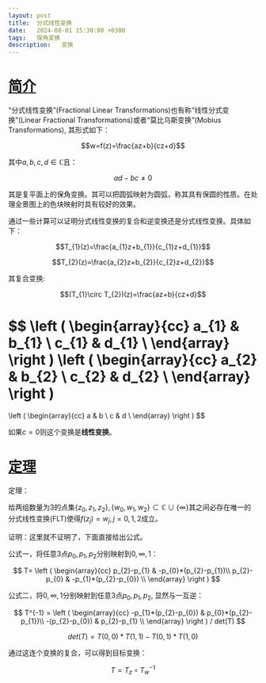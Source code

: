 ```yaml
---
layout: post
title:  分式线性变换
date:   2024-08-01 15:30:00 +0300
tags:   保角变换
description:   变换
---
```


# [简介](#简介)

“分式线性变换”(Fractional Linear Transformations)也有称“线性分式变换”(Linear Fractional Transformations)或者“莫比乌斯变换”(Mobius Transformations), 其形式如下：     

$$w=f(z)=\frac{az+b}{cz+d}$$ 

其中$a,b,c,d\in \mathbb{C}$且：

$$ad-bc \ne 0$$

其是复平面上的保角变换。其可以把圆弧映射为圆弧，称其具有保圆的性质。在处理全景图上的色块映射时具有较好的效果。     

通过一些计算可以证明分式线性变换的复合和逆变换还是分式线性变换。具体如下：   

$$T_{1}(z)=\frac{a_{1}z+b_{1}}{c_{1}z+d_{1}}$$   

$$T_{2}(z)=\frac{a_{2}z+b_{2}}{c_{2}z+d_{2}}$$   

其复合变换:   

$$(T_{1}\circ T_{2})(z)=\frac{az+b}{cz+d}$$

$$
\left (
\begin{array}{cc}
a_{1} & b_{1} \\
c_{1} & d_{1} \\
\end{array}
\right )
\left (
\begin{array}{cc}
a_{2} & b_{2} \\
c_{2} & d_{2} \\
\end{array}
\right )
=
\left (
\begin{array}{cc}
a & b \\
c & d \\
\end{array}
\right )
$$

如果$c=0$则这个变换是**线性变换**。

# [定理](#(定理))

定理：    

给两组数量为3的点集$\{z_{0},z_{1},z_{2}\},\{w_{0},w_{1},w_{2}\}\subset \mathbb{C} \cup\{\infty\}$其之间必存在唯一的分式线性变换(FLT)使得$f(z_j)=w_{j}, j=0,1,2$成立。

证明：这里就不证明了，下面直接给出公式。     

公式一，将任意3点$p_{0}, p_{1}, p_{2}$分别映射到$0, \infty, 1$：    

$$
T=
\left (
\begin{array}{cc}
p_{2}-p_{1} & -p_{0}*(p_{2}-p_{1})\\
p_{2}-p_{0} & -p_{1}*(p_{2}-p_{0}) \\
\end{array}
\right )
$$

公式二，将$0, \infty, 1$分别映射到任意3点$p_{0}, p_{1}, p_{2}$, 显然与一互逆：   

$$
T^{-1} = 
\left (
\begin{array}{cc}
-p_{1}*(p_{2}-p_{0}) & p_{0}*(p_{2}-p_{1})\\
-(p_{2}-p_{0}) & p_{2}-p_{1} \\
\end{array}
\right ) / det(T)
$$

$$
det(T) = T(0,0) * T(1,1) - T(0,1)*T(1,0)
$$

通过这连个变换的复合，可以得到目标变换：  

$$
T=T_{z}\circ T_{w}^{-1}
$$


